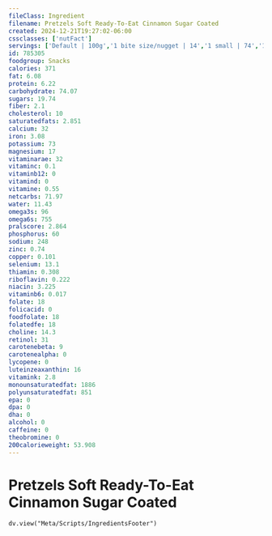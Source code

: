 ```yaml
---
fileClass: Ingredient
filename: Pretzels Soft Ready-To-Eat Cinnamon Sugar Coated
created: 2024-12-21T19:27:02-06:00
cssclasses: ['nutFact']
servings: ['Default | 100g','1 bite size/nugget | 14','1 small | 74','1 medium/regular | 147','1 large | 175','1 pretzel, ns as to size | 147','1 pretzel stick | 25','1 cup, nuggets | 168']
id: 785305
foodgroup: Snacks
calories: 371
fat: 6.08
protein: 6.22
carbohydrate: 74.07
sugars: 19.74
fiber: 2.1
cholesterol: 10
saturatedfats: 2.851
calcium: 32
iron: 3.08
potassium: 73
magnesium: 17
vitaminarae: 32
vitaminc: 0.1
vitaminb12: 0
vitamind: 0
vitamine: 0.55
netcarbs: 71.97
water: 11.43
omega3s: 96
omega6s: 755
pralscore: 2.864
phosphorus: 60
sodium: 248
zinc: 0.74
copper: 0.101
selenium: 13.1
thiamin: 0.308
riboflavin: 0.222
niacin: 3.225
vitaminb6: 0.017
folate: 18
folicacid: 0
foodfolate: 18
folatedfe: 18
choline: 14.3
retinol: 31
carotenebeta: 9
carotenealpha: 0
lycopene: 0
luteinzeaxanthin: 16
vitamink: 2.8
monounsaturatedfat: 1886
polyunsaturatedfat: 851
epa: 0
dpa: 0
dha: 0
alcohol: 0
caffeine: 0
theobromine: 0
200calorieweight: 53.908
---
```


# Pretzels Soft Ready-To-Eat Cinnamon Sugar Coated

```dataviewjs
dv.view("Meta/Scripts/IngredientsFooter")
```